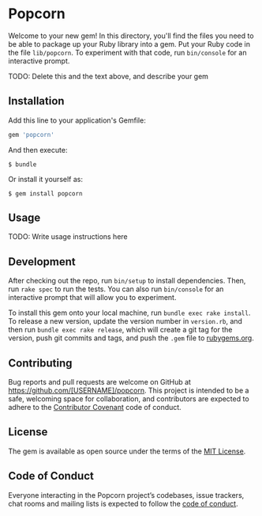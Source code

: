 # Popcorn

Welcome to your new gem! In this directory, you'll find the files you need to be able to package up your Ruby library into a gem. Put your Ruby code in the file `lib/popcorn`. To experiment with that code, run `bin/console` for an interactive prompt.

TODO: Delete this and the text above, and describe your gem

## Installation

Add this line to your application's Gemfile:

```ruby
gem 'popcorn'
```

And then execute:

    $ bundle

Or install it yourself as:

    $ gem install popcorn

## Usage

TODO: Write usage instructions here

## Development

After checking out the repo, run `bin/setup` to install dependencies. Then, run `rake spec` to run the tests. You can also run `bin/console` for an interactive prompt that will allow you to experiment.

To install this gem onto your local machine, run `bundle exec rake install`. To release a new version, update the version number in `version.rb`, and then run `bundle exec rake release`, which will create a git tag for the version, push git commits and tags, and push the `.gem` file to [rubygems.org](https://rubygems.org).

## Contributing

Bug reports and pull requests are welcome on GitHub at https://github.com/[USERNAME]/popcorn. This project is intended to be a safe, welcoming space for collaboration, and contributors are expected to adhere to the [Contributor Covenant](http://contributor-covenant.org) code of conduct.

## License

The gem is available as open source under the terms of the [MIT License](https://opensource.org/licenses/MIT).

## Code of Conduct

Everyone interacting in the Popcorn project’s codebases, issue trackers, chat rooms and mailing lists is expected to follow the [code of conduct](https://github.com/[USERNAME]/popcorn/blob/master/CODE_OF_CONDUCT.md).
